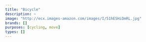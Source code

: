 ```yaml
---
title: "Bicycle"
description: ~
image: "http://ecx.images-amazon.com/images/I/51hESHiDmRL.jpg"
brands: []
purposes: [cycling, move]
types: []
---
```

